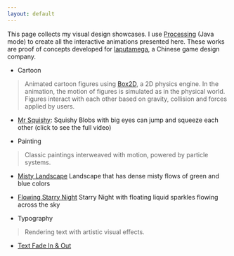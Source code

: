```yaml
---
layout: default
---
```


<!-- # Interactive Animation Design with Processing -->
This page collects my visual design showcases. I use [Processing](https://processing.org/) (Java mode) to create all the interactive animations presented here. These works are proof of concepts developed for [laputamega](https://www.laputamega.com), a Chinese game design company. 


- Cartoon 
> Animated cartoon figures using [Box2D](https://box2d.org/), a 2D physics engine.  In the animation, the motion of figures is simulated as in the physical world. Figures interact with each other based on gravity, collision and forces applied by users.
  - [Mr Squishy](pages/blob.html): Squishy Blobs with big eyes can jump and squeeze each other (click to see the full video)
  <!-- ![Alt Text](docs/blob.gif) -->

- Painting
> Classic paintings interweaved with motion, powered by particle systems.
  - [Misty Landscape](pages/landscape.html) Landscape that has dense misty flows of green and blue colors 

  - [Flowing Starry Night](pages/starrynight.html) Starry Night with floating liquid sparkles flowing across the sky

- Typography
> Rendering text with artistic visual effects.
  - [Text Fade In & Out](pages/textfadein.html)



